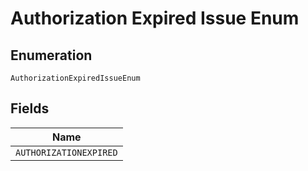 
# Authorization Expired Issue Enum

## Enumeration

`AuthorizationExpiredIssueEnum`

## Fields

| Name |
|  --- |
| `AUTHORIZATIONEXPIRED` |

